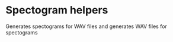 # Spectogram helpers

Generates spectograms for WAV files and generates WAV files for spectograms



